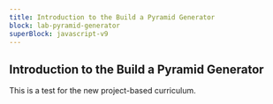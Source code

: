 ```yaml
---
title: Introduction to the Build a Pyramid Generator
block: lab-pyramid-generator
superBlock: javascript-v9
---
```


## Introduction to the Build a Pyramid Generator

This is a test for the new project-based curriculum.
